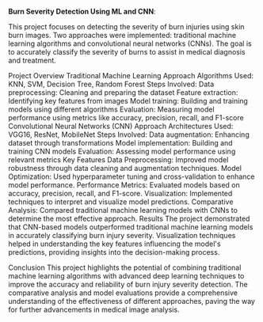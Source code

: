 **Burn Severity Detection Using ML and CNN**:

This project focuses on detecting the severity of burn injuries using skin burn images. Two approaches were implemented: traditional machine learning algorithms and convolutional neural networks (CNNs). The goal is to accurately classify the severity of burns to assist in medical diagnosis and treatment.

Project Overview
Traditional Machine Learning Approach
Algorithms Used: KNN, SVM, Decision Tree, Random Forest
Steps Involved:
Data preprocessing: Cleaning and preparing the dataset
Feature extraction: Identifying key features from images
Model training: Building and training models using different algorithms
Evaluation: Measuring model performance using metrics like accuracy, precision, recall, and F1-score
Convolutional Neural Networks (CNN) Approach
Architectures Used: VGG16, ResNet, MobileNet
Steps Involved:
Data augmentation: Enhancing dataset through transformations
Model implementation: Building and training CNN models
Evaluation: Assessing model performance using relevant metrics
Key Features
Data Preprocessing: Improved model robustness through data cleaning and augmentation techniques.
Model Optimization: Used hyperparameter tuning and cross-validation to enhance model performance.
Performance Metrics: Evaluated models based on accuracy, precision, recall, and F1-score.
Visualization: Implemented techniques to interpret and visualize model predictions.
Comparative Analysis: Compared traditional machine learning models with CNNs to determine the most effective approach.
Results
The project demonstrated that CNN-based models outperformed traditional machine learning models in accurately classifying burn injury severity.
Visualization techniques helped in understanding the key features influencing the model's predictions, providing insights into the decision-making process.

Conclusion
This project highlights the potential of combining traditional machine learning algorithms with advanced deep learning techniques to improve the accuracy and reliability of burn injury severity detection. The comparative analysis and model evaluations provide a comprehensive understanding of the effectiveness of different approaches, paving the way for further advancements in medical image analysis.
